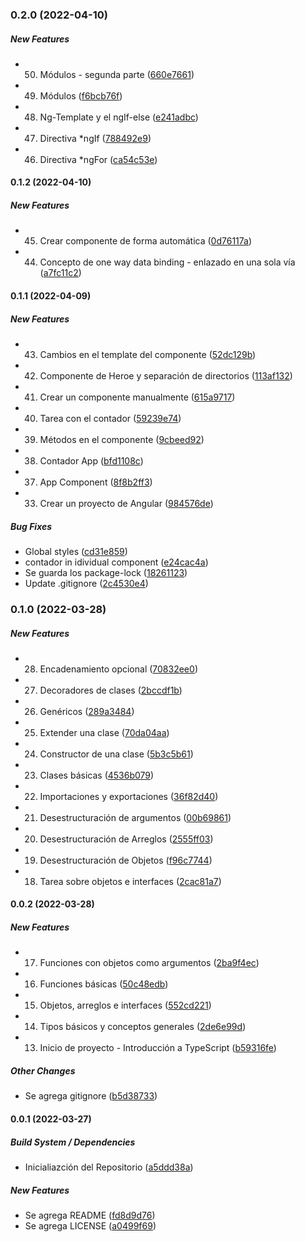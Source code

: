 ### 0.2.0 (2022-04-10)

##### New Features

* 50. Módulos - segunda parte ([660e7661](https://github.com/maurodviveros/course_Angular/commit/660e76614e7dea3addd5ef80bc498bfaac8d18ba))
* 49. Módulos ([f6bcb76f](https://github.com/maurodviveros/course_Angular/commit/f6bcb76f3913b00459ff384b1366fe5800169afa))
* 48. Ng-Template y el ngIf-else ([e241adbc](https://github.com/maurodviveros/course_Angular/commit/e241adbca0d21655a6d61af2c6c188342a39ee8c))
* 47. Directiva *ngIf ([788492e9](https://github.com/maurodviveros/course_Angular/commit/788492e98835944f70dfcaf0a1cf9dd4c16abffa))
* 46. Directiva *ngFor ([ca54c53e](https://github.com/maurodviveros/course_Angular/commit/ca54c53e74ce074788e55d72cee68dff98777349))

#### 0.1.2 (2022-04-10)

##### New Features

* 45. Crear componente de forma automática ([0d76117a](https://github.com/maurodviveros/course_Angular/commit/0d76117a3770a53be72d5d491169ed7622960482))
* 44. Concepto de one way data binding - enlazado en una sola vía ([a7fc11c2](https://github.com/maurodviveros/course_Angular/commit/a7fc11c239905bd4a50647429911f666219367aa))

#### 0.1.1 (2022-04-09)

##### New Features

* 43. Cambios en el template del componente ([52dc129b](https://github.com/maurodviveros/course_Angular/commit/52dc129b85aa6ee36f571b87ac3cb0fbefee166a))
* 42. Componente de Heroe y separación de directorios ([113af132](https://github.com/maurodviveros/course_Angular/commit/113af13295c5a57c3714e1fdda2fe6c04063115e))
* 41. Crear un componente manualmente ([615a9717](https://github.com/maurodviveros/course_Angular/commit/615a9717c8e301ddc5696e9445eba34656fbc1e5))
* 40. Tarea con el contador ([59239e74](https://github.com/maurodviveros/course_Angular/commit/59239e74b843028d5c7658643aa9e31745efa4a7))
* 39. Métodos en el componente ([9cbeed92](https://github.com/maurodviveros/course_Angular/commit/9cbeed925418f15bcc6f152ac55411a093efe75c))
* 38. Contador App ([bfd1108c](https://github.com/maurodviveros/course_Angular/commit/bfd1108ce4393cfada2a2c2065597824a210f7d7))
* 37. App Component ([8f8b2ff3](https://github.com/maurodviveros/course_Angular/commit/8f8b2ff33aa3839ccf09ca22d29e35f899a69b85))
* 33. Crear un proyecto de Angular ([984576de](https://github.com/maurodviveros/course_Angular/commit/984576debeba8b3238f637a1da2aef22e8e90811))

##### Bug Fixes

*  Global styles ([cd31e859](https://github.com/maurodviveros/course_Angular/commit/cd31e8596b9943c6a7d0a2654a49aa1aad8c2cda))
* contador in idividual component ([e24cac4a](https://github.com/maurodviveros/course_Angular/commit/e24cac4af18f4413c61237dd9136465d24a8ab0c))
* Se guarda los package-lock ([18261123](https://github.com/maurodviveros/course_Angular/commit/1826112355fce25d3b97dff813dbfc01d239fdf6))
* Update .gitignore ([2c4530e4](https://github.com/maurodviveros/course_Angular/commit/2c4530e43d0a4050c743e5016699e61a65050a5d))

### 0.1.0 (2022-03-28)

##### New Features

* 28. Encadenamiento opcional ([70832ee0](https://github.com/maurodviveros/course_Angular/commit/70832ee00c3c1ec04494db779c47b21733163374))
* 27. Decoradores de clases ([2bccdf1b](https://github.com/maurodviveros/course_Angular/commit/2bccdf1b44e6f20b909a0c3a83cdb37d16f35f1d))
* 26. Genéricos ([289a3484](https://github.com/maurodviveros/course_Angular/commit/289a3484e3f7f3b766b5ffbab16a4142a4814a10))
* 25. Extender una clase ([70da04aa](https://github.com/maurodviveros/course_Angular/commit/70da04aaf42db71d573d595f916fe21927234fc0))
* 24. Constructor de una clase ([5b3c5b61](https://github.com/maurodviveros/course_Angular/commit/5b3c5b61af8128df9813dff8b2229ac7598772d9))
* 23. Clases básicas ([4536b079](https://github.com/maurodviveros/course_Angular/commit/4536b0797f3b7929fd41c7553e26398a310c6d18))
* 22. Importaciones y exportaciones ([36f82d40](https://github.com/maurodviveros/course_Angular/commit/36f82d402a3c5f47a85e701ab175f6eaebcef56e))
* 21. Desestructuración de argumentos ([00b69861](https://github.com/maurodviveros/course_Angular/commit/00b698611e3f025e69d74d2c07b75f4ca64a672b))
* 20. Desestructuración de Arreglos ([2555ff03](https://github.com/maurodviveros/course_Angular/commit/2555ff03f82a92d54129627936879aff44b732fe))
* 19. Desestructuración de Objetos ([f96c7744](https://github.com/maurodviveros/course_Angular/commit/f96c77442f123e2189ce4f45e381f6ffe750f639))
* 18. Tarea sobre objetos e interfaces ([2cac81a7](https://github.com/maurodviveros/course_Angular/commit/2cac81a721889c14447c4c0ad969dad2151f81f8))

#### 0.0.2 (2022-03-28)

##### New Features

* 17. Funciones con objetos como argumentos ([2ba9f4ec](https://github.com/maurodviveros/course_Angular/commit/2ba9f4ecbd4af02792f1d383cb8c89d2a19add62))
* 16. Funciones básicas ([50c48edb](https://github.com/maurodviveros/course_Angular/commit/50c48edb16c86fbf7c87595c77a7e5ba7e7ab81f))
* 15. Objetos, arreglos e interfaces ([552cd221](https://github.com/maurodviveros/course_Angular/commit/552cd221f70fb267dedd91bbbac8653b9bffbd33))
* 14. Tipos básicos y conceptos generales ([2de6e99d](https://github.com/maurodviveros/course_Angular/commit/2de6e99d278e33c8221ac12b553d34dfdac6b8ac))
* 13. Inicio de proyecto - Introducción a TypeScript ([b59316fe](https://github.com/maurodviveros/course_Angular/commit/b59316fe5511eaf2394f8298e80f617c632af3a4))

##### Other Changes

* Se agrega gitignore ([b5d38733](https://github.com/maurodviveros/course_Angular/commit/b5d38733ed077f6019b56c3e3bdd6b7efdc35659))

#### 0.0.1 (2022-03-27)

##### Build System / Dependencies

* Inicialiazción del Repositorio ([a5ddd38a](https://github.com/maurodviveros/course_Angular/commit/a5ddd38a2e08e50ba97343b4c78443366bfdc71d))

##### New Features

* Se agrega README ([fd8d9d76](https://github.com/maurodviveros/course_Angular/commit/fd8d9d76f0ce30ec36eee686a3454580905e6e2d))
* Se agrega LICENSE ([a0499f69](https://github.com/maurodviveros/course_Angular/commit/a0499f69b1ac86711e23e6fd73af402308dd52f5))


